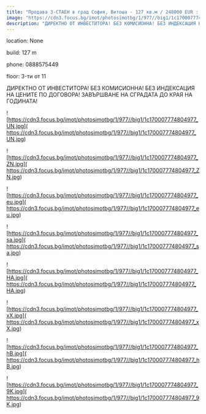 ```yaml
---
title: "Продава 3-СТАЕН в град София, Витоша - 127 кв.м / 248000 EUR :: imot.bg Обява"
image: "https://cdn3.focus.bg/imot/photosimotbg/1/977//big1/1c170007774804977_4S.jpg"
description: "ДИРЕКТНО ОТ ИНВЕСТИТОРА! БЕЗ КОМИСИОННА! БЕЗ ИНДЕКСАЦИЯ НА ЦЕНИТЕ ПО ДОГОВОРА! ЗАВЪРШВАНЕ НА СГРАДАТА ДО КРАЯ НА ГОДИНАТА!"
---
```


location: None

build: 127 m

phone: 0888575449

floor: 3-ти от 11

ДИРЕКТНО ОТ ИНВЕСТИТОРА! БЕЗ КОМИСИОННА! БЕЗ ИНДЕКСАЦИЯ НА ЦЕНИТЕ ПО ДОГОВОРА! ЗАВЪРШВАНЕ НА СГРАДАТА ДО КРАЯ НА ГОДИНАТА!


![https://cdn3.focus.bg/imot/photosimotbg/1/977//big1/1c170007774804977_UN.jpg]( https://cdn3.focus.bg/imot/photosimotbg/1/977//big1/1c170007774804977_UN.jpg)


![https://cdn3.focus.bg/imot/photosimotbg/1/977//big1/1c170007774804977_ZN.jpg]( https://cdn3.focus.bg/imot/photosimotbg/1/977//big1/1c170007774804977_ZN.jpg)


![https://cdn3.focus.bg/imot/photosimotbg/1/977//big1/1c170007774804977_eu.jpg]( https://cdn3.focus.bg/imot/photosimotbg/1/977//big1/1c170007774804977_eu.jpg)


![https://cdn3.focus.bg/imot/photosimotbg/1/977//big1/1c170007774804977_sa.jpg]( https://cdn3.focus.bg/imot/photosimotbg/1/977//big1/1c170007774804977_sa.jpg)


![https://cdn3.focus.bg/imot/photosimotbg/1/977//big1/1c170007774804977_HA.jpg]( https://cdn3.focus.bg/imot/photosimotbg/1/977//big1/1c170007774804977_HA.jpg)


![https://cdn3.focus.bg/imot/photosimotbg/1/977//big1/1c170007774804977_xX.jpg]( https://cdn3.focus.bg/imot/photosimotbg/1/977//big1/1c170007774804977_xX.jpg)


![https://cdn3.focus.bg/imot/photosimotbg/1/977//big1/1c170007774804977_hB.jpg]( https://cdn3.focus.bg/imot/photosimotbg/1/977//big1/1c170007774804977_hB.jpg)


![https://cdn3.focus.bg/imot/photosimotbg/1/977//big1/1c170007774804977_9K.jpg]( https://cdn3.focus.bg/imot/photosimotbg/1/977//big1/1c170007774804977_9K.jpg)


